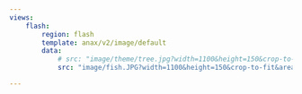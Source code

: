 ```yaml
---
views:
    flash:
        region: flash
        template: anax/v2/image/default
        data:
            # src: "image/theme/tree.jpg?width=1100&height=150&crop-to-fit&area=0,0,30,0"
            src: "image/fish.JPG?width=1100&height=150&crop-to-fit&area=10,0,50,0"

---
```

